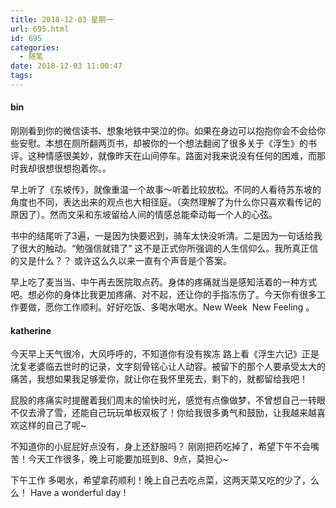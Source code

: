 ```yaml
---
title: 2018-12-03 星期一
url: 695.html
id: 695
categories:
  - 随笔
date: 2018-12-03 11:00:47
tags:
---
```


#### bin

刚刚看到你的微信读书、想象地铁中哭泣的你。如果在身边可以抱抱你会不会给你些安慰。本想在厕所翻两页书，却被你的一个想法翻阅了很多关于《浮生》的书评。这种情感很美妙，就像昨天在山间停车。路面对我来说没有任何的困难，而那时我却很想很想抱着你。。

早上听了《东坡传》，就像重温一个故事～听着比较放松。不同的人看待苏东坡的角度也不同，表达出来的观点也大相径庭。（突然理解了为什么你只喜欢看传记的原因了）。然而文采和东坡留给人间的情感总能牵动每一个人的心弦。

书中的结尾听了3遍，一是因为快要迟到，骑车太快没听清。二是因为一句话给我了很大的触动。“勉强信就错了” 这不是正式你所强调的人生信仰么。我所真正信的又是什么？？ 或许这么久以来一直有个声音是个答案。

早上吃了麦当当、中午再去医院取点药。身体的疼痛就当是感知活着的一种方式吧。想必你的身体比我更加疼痛、对不起，还让你的手指冻伤了。今天你有很多工作要做，愿你工作顺利。好好吃饭、多喝水喝水。New Week  New Feeling 。

#### katherine

今天早上天气很冷，大风呼呼的，不知道你有没有挨冻 路上看《浮生六记》正是沈复老婆临去世时的记录，文字刻骨铭心让人动容。被留下的那个人要承受太大的痛苦，我想如果我足够爱你，就让你在我怀里死去，剩下的，就都留给我吧！ 

屁股的疼痛实时提醒着我们周末的愉快时光，感觉有点像做梦，不曾想自己一转眼不仅去滑了雪，还能自己玩玩单板双板了！你给我很多勇气和鼓励，让我越来越喜欢这样的自己了呢~

不知道你的小屁屁好点没有，身上还舒服吗？ 刚刚把药吃掉了，希望下午不会嘴苦！今天工作很多，晚上可能要加班到8、9点，莫担心~

下午工作 多喝水，希望拿药顺利！晚上自己去吃点菜，这两天菜又吃的少了，么么！ Have a wonderful day !